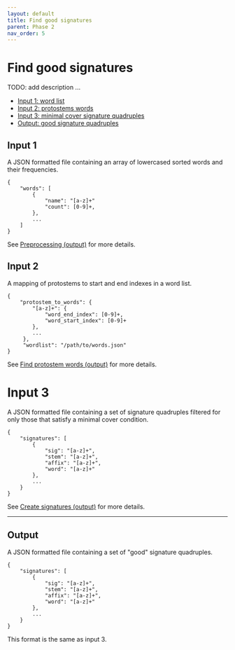 ```yaml
---
layout: default
title: Find good signatures
parent: Phase 2
nav_order: 5
---
```


# Find good signatures

TODO: add description ...

+ [Input 1: word list](#input-1)
+ [Input 2: protostems words](#input-2)
+ [Input 3: minimal cover signature quadruples](#input-3)
+ [Output: good signature quadruples](#output)

## Input 1

A JSON formatted file containing an array of lowercased sorted words and their frequencies.

```
{
    "words": [
        {
            "name": "[a-z]+"
            "count": [0-9]+,
        },
        ...
    ]
}
```

See [Preprocessing (output)](../Preprocessing.html#output) for more details.

## Input 2

A mapping of protostems to start and end indexes in a word list.

```
{
    "protostem_to_words": {
        "[a-z]+": {
            "word_end_index": [0-9]+,
            "word_start_index": [0-9]+
        },
        ... 
     },
     "wordlist": "/path/to/words.json"
}
```

See [Find protostem words (output)](./FindProtostemWords.html#output) for more details.

# Input 3

A JSON formatted file containing a set of signature quadruples filtered for only those that satisfy a minimal cover condition.

```
{
    "signatures": [
        {
            "sig": "[a-z]+",
            "stem": "[a-z]+",
            "affix": "[a-z]+",
            "word": "[a-z]+"
        },
        ...
    }
}
```

See [Create signatures (output)](../Phase1/CreateSignatures.html#output) for more details.

---

## Output

A JSON formatted file containing a set of "good" signature quadruples.

```
{
    "signatures": [
        {
            "sig": "[a-z]+",
            "stem": "[a-z]+",
            "affix": "[a-z]+",
            "word": "[a-z]+"
        },
        ...
    }
}
```

This format is the same as input 3.
